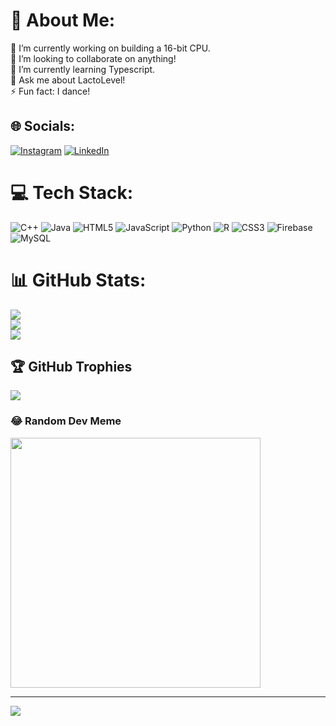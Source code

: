 # 💫 About Me:
🔭 I’m currently working on building a 16-bit CPU.<br>👯 I’m looking to collaborate on anything!<br>🌱 I’m currently learning Typescript.<br>💬 Ask me about LactoLevel!<br>⚡ Fun fact: I dance!


## 🌐 Socials:
[![Instagram](https://img.shields.io/badge/Instagram-%23E4405F.svg?logo=Instagram&logoColor=white)](https://instagram.com/andyhyunko) [![LinkedIn](https://img.shields.io/badge/LinkedIn-%230077B5.svg?logo=linkedin&logoColor=white)](https://linkedin.com/in/andyhyunko) 

# 💻 Tech Stack:
![C++](https://img.shields.io/badge/c++-%2300599C.svg?style=for-the-badge&logo=c%2B%2B&logoColor=white) ![Java](https://img.shields.io/badge/java-%23ED8B00.svg?style=for-the-badge&logo=openjdk&logoColor=white) ![HTML5](https://img.shields.io/badge/html5-%23E34F26.svg?style=for-the-badge&logo=html5&logoColor=white) ![JavaScript](https://img.shields.io/badge/javascript-%23323330.svg?style=for-the-badge&logo=javascript&logoColor=%23F7DF1E) ![Python](https://img.shields.io/badge/python-3670A0?style=for-the-badge&logo=python&logoColor=ffdd54) ![R](https://img.shields.io/badge/r-%23276DC3.svg?style=for-the-badge&logo=r&logoColor=white) ![CSS3](https://img.shields.io/badge/css3-%231572B6.svg?style=for-the-badge&logo=css3&logoColor=white) ![Firebase](https://img.shields.io/badge/Firebase-039BE5?style=for-the-badge&logo=Firebase&logoColor=white) ![MySQL](https://img.shields.io/badge/mysql-%2300000f.svg?style=for-the-badge&logo=mysql&logoColor=white)
# 📊 GitHub Stats:
![](https://github-readme-stats.vercel.app/api?username=andy157ko&theme=tokyonight&hide_border=false&include_all_commits=true&count_private=false)<br/>
![](https://github-readme-streak-stats.herokuapp.com/?user=andy157ko&theme=tokyonight&hide_border=false)<br/>
![](https://github-readme-stats.vercel.app/api/top-langs/?username=andy157ko&theme=tokyonight&hide_border=false&include_all_commits=true&count_private=false&layout=compact)

## 🏆 GitHub Trophies
![](https://github-profile-trophy.vercel.app/?username=andy157ko&theme=radical&no-frame=false&no-bg=true&margin-w=4)

### 😂 Random Dev Meme
<img src='https://randommeme-five.vercel.app/' style="height: 400px;"/>

---
[![](https://visitcount.itsvg.in/api?id=andy157ko&icon=0&color=0)](https://visitcount.itsvg.in)

<!-- Proudly created with GPRM ( https://gprm.itsvg.in ) -->
